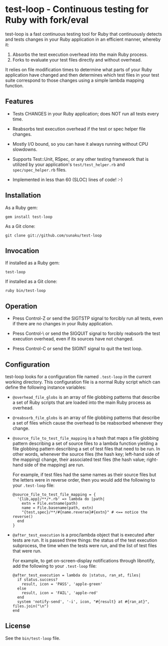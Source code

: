 test-loop - Continuous testing for Ruby with fork/eval
======================================================

test-loop is a fast continuous testing tool for Ruby that continuously detects
and tests changes in your Ruby application in an efficient manner, whereby it:

1. Absorbs the test execution overhead into the main Ruby process.
2. Forks to evaluate your test files directly and without overhead.

It relies on file modification times to determine what parts of your Ruby
application have changed and then determines which test files in your test
suite correspond to those changes using a simple lambda mapping function.


Features
--------

* Tests CHANGES in your Ruby application; does NOT run all tests every time.

* Reabsorbs test execution overhead if the test or spec helper file changes.

* Mostly I/O bound, so you can have it always running without CPU slowdowns.

* Supports Test::Unit, RSpec, or any other testing framework that is utilized
  by your application's `test/test_helper.rb` and `spec/spec_helper.rb` files.

* Implemented in less than 60 (SLOC) lines of code! :-)


Installation
------------

As a Ruby gem:

    gem install test-loop

As a Git clone:

    git clone git://github.com/sunaku/test-loop


Invocation
----------

If installed as a Ruby gem:

    test-loop

If installed as a Git clone:

    ruby bin/test-loop


Operation
---------

* Press Control-Z or send the SIGTSTP signal to forcibly run all
  tests, even if there are no changes in your Ruby application.

* Press Control-\ or send the SIGQUIT signal to forcibly reabsorb
  the test execution overhead, even if its sources have not changed.

* Press Control-C or send the SIGINT signal to quit the test loop.


Configuration
-------------

test-loop looks for a configuration file named `.test-loop` in the current
working directory.  This configuration file is a normal Ruby script which can
define the following instance variables:

* `@overhead_file_globs` is an array of file globbing patterns that describe a
  set of Ruby scripts that are loaded into the main Ruby process as overhead.

* `@reabsorb_file_globs` is an array of file globbing patterns that describe a
  set of files which cause the overhead to be reabsorbed whenever they change.

* `@source_file_to_test_file_mapping` is a hash that maps a file globbing
  pattern describing a set of source files to a lambda function yielding a
  file globbing pattern describing a set of test files that need to be run.
  In other words, whenever the source files (the hash key; left-hand side of
  the mapping) change, their associated test files (the hash value; right-hand
  side of the mapping) are run.

  For example, if test files had the same names as their source files but the
  letters were in reverse order, then you would add the following to your
  `.test-loop` file:

      @source_file_to_test_file_mapping = {
        '{lib,app}/**/*.rb' => lambda do |path|
          extn = File.extname(path)
          name = File.basename(path, extn)
          "{test,spec}/**/#{name.reverse}#{extn}" # <== notice the reverse()
        end
      }

* `@after_test_execution` is a proc/lambda object that is executed after tests
  are run.  It is passed three things: the status of the test execution
  subprocess, the time when the tests were run, and the list of test files
  that were run.

  For example, to get on-screen-display notifications through libnotify,
  add the following to your `.test-loop` file:

      @after_test_execution = lambda do |status, ran_at, files|
        if status.success?
          result, icon = 'PASS', 'apple-green'
        else
          result, icon = 'FAIL', 'apple-red'
        end
        system 'notify-send', '-i', icon, "#{result} at #{ran_at}", files.join("\n")
      end


License
-------

See the `bin/test-loop` file.

